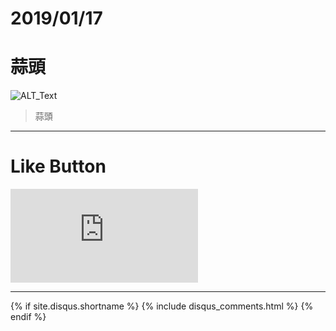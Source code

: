 # 2019/01/17
# 蒜頭

![ALT_Text](https://s9443112.github.io/github_blog/2019/2019-01-17/IMG_2814.JPG)


>蒜頭



* * *

# Like Button

<iframe class="lc-margin-top-64 lc-margin-bottom-32 lc-mobile" data-v-b66e9a5a="" frameborder="0" src="https://button.like.co/in/embed/s9443112/button"> </iframe>

* * *

{% if site.disqus.shortname %}
  {% include disqus_comments.html %}
{% endif %}